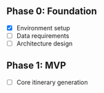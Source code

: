 ## Phase 0: Foundation
- [x] Environment setup
- [ ] Data requirements
- [ ] Architecture design

## Phase 1: MVP
- [ ] Core itinerary generation